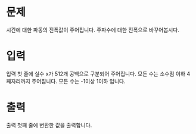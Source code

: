 # 문제

시간에 대한 파동의 진폭값이 주어집니다.
주파수에 대한 진폭으로 바꾸어봅시다.

# 입력

입력 첫 줄에 실수 x가 512개 공백으로 구분되어 주어집니다.
모든 수는 소수점 이하 4째자리까지 주어집니다.
모든 수는 -1이상 1이하 입니다.

# 출력

출력 첫째 줄에 변환한 값을 출력합니다.